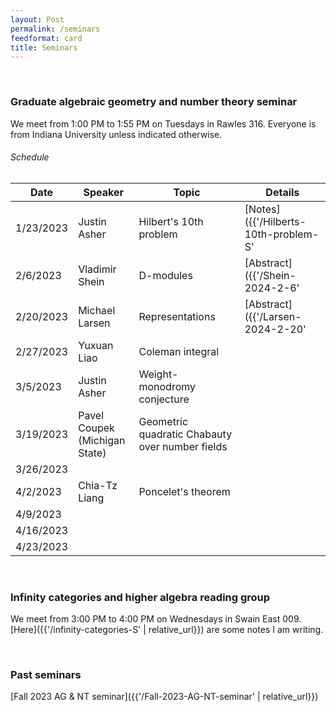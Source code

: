 ```yaml
---
layout: Post
permalink: /seminars
feedformat: card
title: Seminars
---
```




<br>

### Graduate algebraic geometry and number theory seminar

We meet from 1:00 PM to 1:55 PM on Tuesdays in Rawles 316. Everyone is from Indiana University unless indicated otherwise.


###### Schedule

| Date | Speaker | Topic | Details |
| -------- | ---------- | -------- | ---------- |
| 1/23/2023 | Justin Asher | Hilbert's 10th problem | [Notes]({{'/Hilberts-10th-problem-S' | relative_url}}) |
| 2/6/2023 | Vladimir Shein | D-modules | [Abstract]({{'/Shein-2024-2-6' | relative_url}}) |
| 2/20/2023 | Michael Larsen | Representations | [Abstract]({{'/Larsen-2024-2-20' | relative_url}}) |
| 2/27/2023 | Yuxuan Liao | Coleman integral | |
| 3/5/2023 | Justin Asher | Weight-monodromy conjecture | |
| 3/19/2023 | Pavel Coupek <br> (Michigan State) | Geometric quadratic Chabauty over number fields | |
| 3/26/2023 | | | |
| 4/2/2023 | Chia-Tz Liang | Poncelet's theorem | |
| 4/9/2023 | | | |
| 4/16/2023 | | | |
| 4/23/2023 | | | |




<br>

### Infinity categories and higher algebra reading group

We meet from 3:00 PM to 4:00 PM on Wednesdays in Swain East 009. [Here]({{'/infinity-categories-S' | relative_url}}) are some notes I am writing.




<br> 

### Past seminars

[Fall 2023 AG & NT seminar]({{'/Fall-2023-AG-NT-seminar' | relative_url}})

